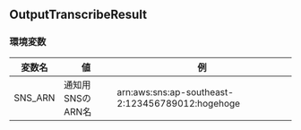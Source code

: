 ## OutputTranscribeResult



### 環境変数

|変数名|値|例|
|---|---|---|
|SNS_ARN|通知用SNSのARN名|arn:aws:sns:ap-southeast-2:123456789012:hogehoge|

